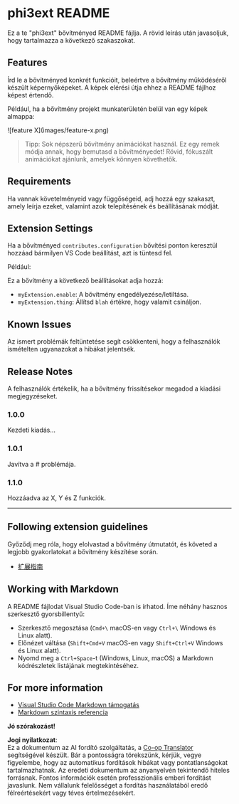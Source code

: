 <!--
CO_OP_TRANSLATOR_METADATA:
{
  "original_hash": "be0b2937160c486180ded27e4f14adeb",
  "translation_date": "2025-07-16T16:37:51+00:00",
  "source_file": "code/07.Lab/01/AIPC/extensions/phi3ext/README.md",
  "language_code": "hu"
}
-->
# phi3ext README

Ez a te "phi3ext" bővítményed README fájlja. A rövid leírás után javasoljuk, hogy tartalmazza a következő szakaszokat.

## Features

Írd le a bővítményed konkrét funkcióit, beleértve a bővítmény működéséről készült képernyőképeket. A képek elérési útja ehhez a README fájlhoz képest értendő.

Például, ha a bővítmény projekt munkaterületén belül van egy képek almappa:

\!\[feature X\]\(images/feature-x.png\)

> Tipp: Sok népszerű bővítmény animációkat használ. Ez egy remek módja annak, hogy bemutasd a bővítményedet! Rövid, fókuszált animációkat ajánlunk, amelyek könnyen követhetők.

## Requirements

Ha vannak követelményeid vagy függőségeid, adj hozzá egy szakaszt, amely leírja ezeket, valamint azok telepítésének és beállításának módját.

## Extension Settings

Ha a bővítményed `contributes.configuration` bővítési ponton keresztül hozzáad bármilyen VS Code beállítást, azt is tüntesd fel.

Például:

Ez a bővítmény a következő beállításokat adja hozzá:

* `myExtension.enable`: A bővítmény engedélyezése/letiltása.
* `myExtension.thing`: Állítsd `blah` értékre, hogy valamit csináljon.

## Known Issues

Az ismert problémák feltüntetése segít csökkenteni, hogy a felhasználók ismételten ugyanazokat a hibákat jelentsék.

## Release Notes

A felhasználók értékelik, ha a bővítmény frissítésekor megadod a kiadási megjegyzéseket.

### 1.0.0

Kezdeti kiadás...

### 1.0.1

Javítva a # problémája.

### 1.1.0

Hozzáadva az X, Y és Z funkciók.

---

## Following extension guidelines

Győződj meg róla, hogy elolvastad a bővítmény útmutatót, és követed a legjobb gyakorlatokat a bővítmény készítése során.

* [扩展指南](https://code.visualstudio.com/api/references/extension-guidelines?WT.mc_id=aiml-137032-kinfeylo)

## Working with Markdown

A README fájlodat Visual Studio Code-ban is írhatod. Íme néhány hasznos szerkesztő gyorsbillentyű:

* Szerkesztő megosztása (`Cmd+\` macOS-en vagy `Ctrl+\` Windows és Linux alatt).
* Előnézet váltása (`Shift+Cmd+V` macOS-en vagy `Shift+Ctrl+V` Windows és Linux alatt).
* Nyomd meg a `Ctrl+Space`-t (Windows, Linux, macOS) a Markdown kódrészletek listájának megtekintéséhez.

## For more information

* [Visual Studio Code Markdown támogatás](http://code.visualstudio.com/docs/languages/markdown?WT.mc_id=aiml-137032-kinfeylo)
* [Markdown szintaxis referencia](https://help.github.com/articles/markdown-basics/)

**Jó szórakozást!**

**Jogi nyilatkozat**:  
Ez a dokumentum az AI fordító szolgáltatás, a [Co-op Translator](https://github.com/Azure/co-op-translator) segítségével készült. Bár a pontosságra törekszünk, kérjük, vegye figyelembe, hogy az automatikus fordítások hibákat vagy pontatlanságokat tartalmazhatnak. Az eredeti dokumentum az anyanyelvén tekintendő hiteles forrásnak. Fontos információk esetén professzionális emberi fordítást javaslunk. Nem vállalunk felelősséget a fordítás használatából eredő félreértésekért vagy téves értelmezésekért.